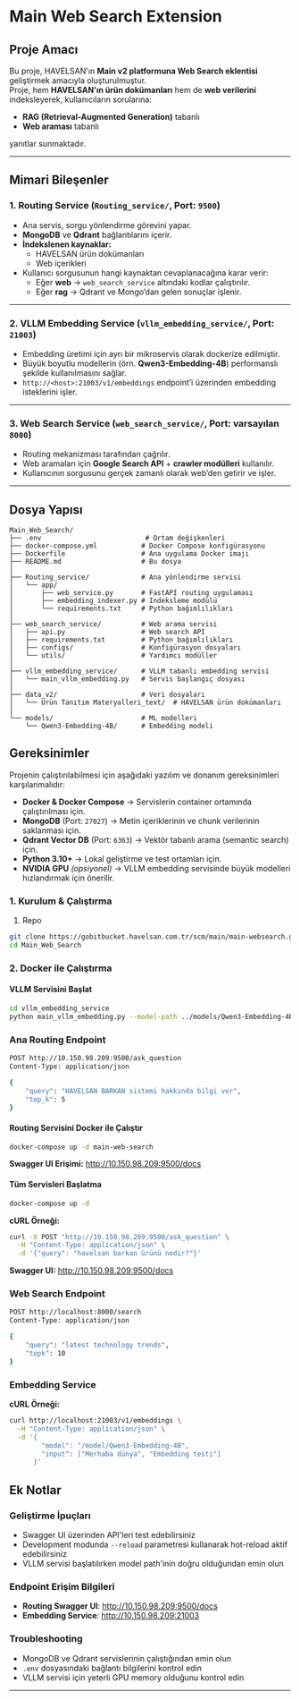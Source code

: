# Main Web Search Extension

## Proje Amacı

Bu proje, HAVELSAN'ın **Main v2 platformuna Web Search eklentisi** geliştirmek amacıyla oluşturulmuştur.  
Proje, hem **HAVELSAN'ın ürün dokümanları** hem de **web verilerini** indeksleyerek, kullanıcıların sorularına:

- **RAG (Retrieval-Augmented Generation)** tabanlı  
- **Web araması** tabanlı  

yanıtlar sunmaktadır.

---

## Mimari Bileşenler

### 1. Routing Service (`Routing_service/`, Port: `9500`)
- Ana servis, sorgu yönlendirme görevini yapar.  
- **MongoDB** ve **Qdrant** bağlantılarını içerir.  
- **İndekslenen kaynaklar:**
  - HAVELSAN ürün dokümanları
  - Web içerikleri  
- Kullanıcı sorgusunun hangi kaynaktan cevaplanacağına karar verir:
  - Eğer **web** → `web_search_service` altındaki kodlar çalıştırılır.
  - Eğer **rag** → Qdrant ve Mongo’dan gelen sonuçlar işlenir.

---

### 2. VLLM Embedding Service (`vllm_embedding_service/`, Port: `21003`)
- Embedding üretimi için ayrı bir mikroservis olarak dockerize edilmiştir.  
- Büyük boyutlu modellerin (örn. **Qwen3-Embedding-4B**) performanslı şekilde kullanılmasını sağlar.  
- `http://<host>:21003/v1/embeddings` endpoint’i üzerinden embedding isteklerini işler.  

---

### 3. Web Search Service (`web_search_service/`, Port: varsayılan `8000`)
- Routing mekanizması tarafından çağrılır.  
- Web aramaları için **Google Search API** + **crawler modülleri** kullanılır.  
- Kullanıcının sorgusunu gerçek zamanlı olarak web’den getirir ve işler.  

---

## Dosya Yapısı

```
Main_Web_Search/
├── .env                          # Ortam değişkenleri
├── docker-compose.yml           # Docker Compose konfigürasyonu
├── Dockerfile                   # Ana uygulama Docker imajı
├── README.md                    # Bu dosya
│
├── Routing_service/             # Ana yönlendirme servisi
│   └── app/
│       ├── web_service.py       # FastAPI routing uygulaması
│       ├── embedding_indexer.py # Indeksleme modülü
│       └── requirements.txt     # Python bağımlılıkları
│
├── web_search_service/          # Web arama servisi
│   ├── api.py                   # Web search API
│   ├── requirements.txt         # Python bağımlılıkları
│   ├── configs/                 # Konfigürasyon dosyaları
│   └── utils/                   # Yardımcı modüller
│
├── vllm_embedding_service/      # VLLM tabanlı embedding servisi
│   └── main_vllm_embedding.py   # Servis başlangıç dosyası
│
├── data_v2/                     # Veri dosyaları
│   └── Ürün Tanıtım Materyalleri_text/  # HAVELSAN ürün dokümanları
│
└── models/                      # ML modelleri
    └── Qwen3-Embedding-4B/      # Embedding modeli
```
## Gereksinimler

Projenin çalıştırılabilmesi için aşağıdaki yazılım ve donanım gereksinimleri karşılanmalıdır:

- **Docker & Docker Compose** → Servislerin container ortamında çalıştırılması için.  
- **MongoDB** (Port: `27027`) → Metin içeriklerinin ve chunk verilerinin saklanması için.  
- **Qdrant Vector DB** (Port: `6363`) → Vektör tabanlı arama (semantic search) için.  
- **Python 3.10+** → Lokal geliştirme ve test ortamları için.  
- **NVIDIA GPU** *(opsiyonel)* → VLLM embedding servisinde büyük modelleri hızlandırmak için önerilir.  


### 1. Kurulum & Çalıştırma

1) Repo

```bash
git clone https://gobitbucket.havelsan.com.tr/scm/main/main-websearch.git
cd Main_Web_Search
```


### 2. Docker ile Çalıştırma

#### VLLM Servisini Başlat
```bash
cd vllm_embedding_service
python main_vllm_embedding.py --model-path ../models/Qwen3-Embedding-4B --port 21003
```
### Ana Routing Endpoint
```bash
POST http://10.150.98.209:9500/ask_question
Content-Type: application/json

{
    "query": "HAVELSAN BARKAN sistemi hakkında bilgi ver",
    "top_k": 5
}
```

#### Routing Servisini Docker ile Çalıştır
```bash
docker-compose up -d main-web-search
```

**Swagger UI Erişimi:** http://10.150.98.209:9500/docs

#### Tüm Servisleri Başlatma

```bash
docker-compose up -d
```

**cURL Örneği:**
```bash
curl -X POST "http://10.150.98.209:9500/ask_question" \
  -H "Content-Type: application/json" \
  -d '{"query": "havelsan barkan ürünü nedir?"}'
```

**Swagger UI:** http://10.150.98.209:9500/docs

### Web Search Endpoint
```bash
POST http://localhost:8000/search
Content-Type: application/json

{
    "query": "latest technology trends",
    "topk": 10
}
```

### Embedding Service

**cURL Örneği:**
```bash
curl http://localhost:21003/v1/embeddings \
  -H "Content-Type: application/json" \
  -d '{
        "model": "/model/Qwen3-Embedding-4B",
        "input": ["Merhaba dünya", "Embedding testi"]
      }'
```

## Ek Notlar

### Geliştirme İpuçları
- Swagger UI üzerinden API'leri test edebilirsiniz
- Development modunda `--reload` parametresi kullanarak hot-reload aktif edebilirsiniz
- VLLM servisi başlatılırken model path'inin doğru olduğundan emin olun

### Endpoint Erişim Bilgileri
- **Routing Swagger UI**: http://10.150.98.209:9500/docs
- **Embedding Service**: http://10.150.98.209:21003

### Troubleshooting
- MongoDB ve Qdrant servislerinin çalıştığından emin olun
- `.env` dosyasındaki bağlantı bilgilerini kontrol edin
- VLLM servisi için yeterli GPU memory olduğunu kontrol edin

---
